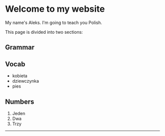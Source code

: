 <h1>Welcome to my website</h1>
<p>My name's Aleks. I'm going to teach you Polish. </p>
<p>This page is divided into two sections:</p>
<h2>Grammar</h2>

<h2>Vocab</h2>
<ul>
  <li>kobieta</li>
  <li>dziewczynka</li>
  <li>pies</li>
</ul>

<h2>Numbers</h2>
<ol>
  <li>Jeden</li>
  <li>Dwa</li>
  <li>Trzy</li>
</ol>

<hr>

